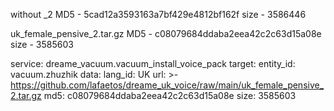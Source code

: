 without _2
MD5 - 5cad12a3593163a7bf429e4812bf162f
size - 3586446


uk_female_pensive_2.tar.gz
MD5 - c08079684ddaba2eea42c2c63d15a08e
size - 3585603


service: dreame_vacuum.vacuum_install_voice_pack
target:
  entity_id: vacuum.zhuzhik
data:
  lang_id: UK
  url: >-
    https://github.com/lafaetos/dreame_uk_voice/raw/main/uk_female_pensive_2.tar.gz
  md5: c08079684ddaba2eea42c2c63d15a08e
  size: 3585603
